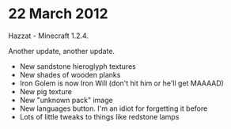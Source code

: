 # 22 March 2012
Hazzat - Minecraft 1.2.4.

Another update, another update.
- New sandstone hieroglyph textures
- New shades of wooden planks
- Iron Golem is now Iron Will (don't hit him or he'll get MAAAAD)
- New pig texture
- New "unknown pack" image
- New languages button. I'm an idiot for forgetting it before
- Lots of little tweaks to things like redstone lamps
